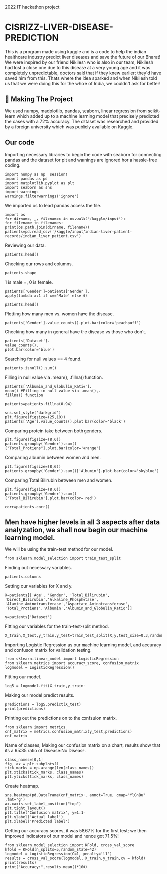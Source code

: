 2022 IT hackathon project 


# CISRIZZ-LIVER-DISEASE-PREDICTION
This is a program made using kaggle and is a code to help the indian healthcare industry predict liver diseases and save the future of our Bharat! We were inspired by our friend Nikilesh who is also in our team, Nikilesh had lost a close one due to this disease at a very young age and it was completely unpredictable, doctors said that if they knew earlier; they'd have saved him from this. Thats where the idea sparked and when Nikilesh told us that we were doing this for the whole of India, we couldn't ask for better!




## 🔎 Making The Project

We used numpy, madplotlib, pandas, seaborn, linear regression from scikit-learn which added up to a machine learning model that precisely predicted the cases with a 72% accuracy. The dataset was researched and provided by a foreign university which was publicly available on Kaggle.


## Our code
Importing necessary libraries to begin the code with seaborn for connecting pandas and the dataset for plt and warnings are ignored hor a hassle-free coding. 
```
import numpy as np  session!
import pandas as pd
import matplotlib.pyplot as plt
import seaborn as sns
import warnings
warnings.filterwarnings('ignore')
``` 
We imported os to lead pandas access the file.
```
import os
for dirname, _, filenames in os.walk('/kaggle/input'):
for filename in filenames:
print(os.path.join(dirname, filename))
patients=pd.read_csv('/kaggle/input/indian-liver-patient-records/indian_liver_patient.csv')
```
Reviewing our data.
```
patients.head()
```
Checking our rows and columns.
```
patients.shape
```
1 is male =, 0 is female.
```
patients['Gender']=patients['Gender'].
apply(lambda x:1 if x=='Male' else 0)
```
```
patients.head()
```
Plotting how many men vs. women have the disease.
```
patients['Gender'].value_counts().plot.bar(color='peachpuff')
```
Checking how many in general have the disease vs those who don't.
```
patients['Dataset'].
value_counts().
plot.bar(color='blue')
```
Searching for null values == 4 found.
```
patients.isnull().sum()
```
Filling in null value via .mean(), .fillna() function.
```
patients['Albumin_and_Globulin_Ratio'].
mean() #Filling in null value via .mean(),.
fillna() function
```
```
patients=patients.fillna(0.94)
```
```
sns.set_style('darkgrid')
plt.figure(figsize=(25,10))
patients['Age'].value_counts().plot.bar(color='black')
```
Comparing protein take between both genders.
```
plt.figure(figsize=(8,6)) 
patients.groupby('Gender').sum()["Total_Protiens"].plot.bar(color='orange')
```
Comparing albumin between women and men.
```
plt.figure(figsize=(8,6))  
patients.groupby('Gender').sum()['Albumin'].plot.bar(color='skyblue')
```
Comparing Total Bilirubin between men and women.
```
plt.figure(figsize=(8,6))
patients.groupby('Gender').sum()['Total_Bilirubin'].plot.bar(color='red')
```
```
corr=patients.corr() 
```
## Men have higher levels in all 3 aspects after data analyzation, we shall now begin our machine learning model.

We will be using the train-test method for our model.
```
from sklearn.model_selection import train_test_split
```
Finding out necessary variables.
```
patients.columns
```
Setting our variables for X and y.
```
X=patients[['Age', 'Gender', 'Total_Bilirubin', 'Direct_Bilirubin','Alkaline_Phosphotase', 'Alamine_Aminotransferase','Aspartate_Aminotransferase', 'Total_Protiens','Albumin','Albumin_and_Globulin_Ratio']]
 
y=patients['Dataset']
```
Fitting our variables for the train-test-split method.
```
X_train,X_test,y_train,y_test=train_test_split(X,y,test_size=0.3,random_state=123)
```
Importing Logistic Regression as our machine learning model, and accuracy and confuson matrix for validation testing.
```
from sklearn.linear_model import LogisticRegression
from sklearn.metrics import accuracy_score, confusion_matrix
logmodel = LogisticRegression()
```
Fitting our model.
```
log5 = logmodel.fit(X_train,y_train)
```
Making our model predict results.
```
predictions = log5.predict(X_test)
print(predictions)
```
Printing out the predictions on to the confsuion matrix.
```
from sklearn import metrics
cnf_matrix = metrics.confusion_matrix(y_test,predictions)
cnf_matrix
```
Name  of classes; Making our confusion matrix on a chart, results show that its a 65:35 ratio of Disease:No Disease.
```
class_names=[0,1]
fig, ax = plt.subplots()
tick_marks = np.arange(len(class_names))
plt.xticks(tick_marks, class_names)
plt.yticks(tick_marks, class_names)
```
Create heatmap.
```
sns.heatmap(pd.DataFrame(cnf_matrix), annot=True, cmap="YlGnBu" ,fmt='g')
ax.xaxis.set_label_position("top")
plt.tight_layout()
plt.title('Confusion matrix', y=1.1)
plt.ylabel('Actual label')
plt.xlabel('Predicted label')
```
Getting our accuracy scores, it was 58.67% for the first test; we then improved indicators of our model and hence got 71.5%!
```
from sklearn.model_selection import KFold, cross_val_score
kfold = KFold(n_splits=5,random_state=42)
logmodel = LogisticRegression(C=1, penalty='l1')
results = cross_val_score(logmodel, X_train,y_train,cv = kfold)
print(results)
print("Accuracy:",results.mean()*100)
```
